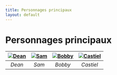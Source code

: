 ```yaml
---
title: Personnages principaux
layout: default
---
```

# **Personnages principaux**

| [![Dean](https://github.com/user-attachments/assets/7ce01197-f68b-43f5-9fda-2564546c8fe9)](/Supernatural/characters/Dean) | [![Sam](https://github.com/user-attachments/assets/8397edc2-64ef-4ff5-b0bd-8eb50bea0ef8)](/Supernatural/characters/Sam) | [![Bobby](https://github.com/user-attachments/assets/8f5e9c77-9fd2-4093-abf7-7199ee0e0696)](/Supernatural/characters/Bobby) | [![Castiel](https://github.com/user-attachments/assets/8f275bf0-b765-4fe9-977f-6a6f24025c95)](/Supernatural/characters/Castiel) |
| :---------------------------: | :---------------------------: | :---------------------------: | :---------------------------: |
|         *Dean*                |          *Sam*                |             *Bobby*           |           *Castiel*           | 
